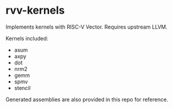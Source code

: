 # rvv-kernels

Implements kernels with RISC-V Vector. Requires upstream LLVM.

Kernels included:

- asum
- axpy
- dot
- nrm2
- gemm
- spmv
- stencil

Generated assemblies are also provided in this repo for reference.